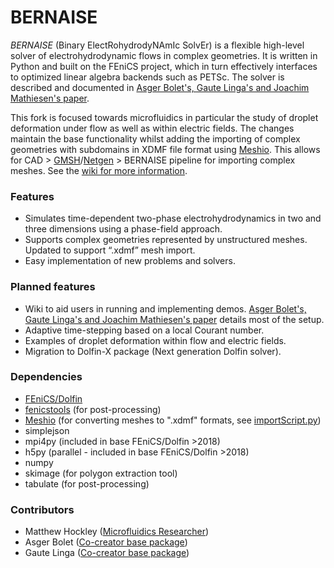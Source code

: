 # BERNAISE
 _BERNAISE_ (Binary ElectRohydrodyNAmIc SolvEr) is a flexible high-level solver of electrohydrodynamic flows in complex geometries.
It is written in Python and built on the FEniCS project, which in turn effectively interfaces to optimized linear algebra backends such as PETSc.
The solver is described and documented in [Asger Bolet's, Gaute Linga's and Joachim Mathiesen's paper](https://doi.org/10.3389/fphy.2019.00021).

This fork is focused towards microfluidics in particular the study of droplet deformation under flow as well as within electric fields. The changes maintain the base functionality whilst adding the importing of complex geometries with subdomains in XDMF file format using [Meshio](https://github.com/nschloe/meshio). This allows for CAD > [GMSH](https://gmsh.info/)/[Netgen](https://ngsolve.org/) > BERNAISE pipeline for importing complex meshes. See the [wiki for more information](https://github.com/MattH688/BERNAISE/wiki/Why-use-a-Computer-Aided-Design-(CAD)-mesh%3F).

<!-- <p align="center">
    <img src="http://www.nbi.dk/~linga/bernaise/droplet.gif" width=122 height=254 alt="Buoyancy-driven droplet"/>
    <br /><b>Buoyancy-driven droplet.</b>
</p>
<p align="center">
    <img src="http://www.nbi.dk/~linga/bernaise/charged_droplets.gif" width=264 height=87 alt="Colliding oppositely charged droplets"/><br />
    <b>Two colliding oppositely charged droplets.</b> Red: positive charge, blue: negative charge.
</p>
<p align="center">
    <img src="http://www.nbi.dk/~linga/bernaise/dielectric_faster.gif" width=192 height=192 alt="Two-phase dielectricum."/><br />
    <b>Two-phase dielectricum/capacitor.</b> Red: positive charge, blue: negative charge. Top: negative surface charge, bottom: positive surface charge.
</p>
<p align="center">
    <img src="http://www.nbi.dk/~linga/bernaise/snoevsen.gif" width=250 height=140 alt="Snøvsen."/>
    <img src="http://www.nbi.dk/~linga/bernaise/snoevsen_neutral.gif" width=250 height=140 alt="Snøvsen, neutral."/><br />
    <b>Enhanced oil recovery</b> by application of a surface charge to the pore wall, and ions dissolved in the water phase.
    The color indicates the charge.
    The flow is driven by a constant velocity at the top (Couette flow).
    <b>Left:</b> With (uniform) surface charge, the droplet is released into the bulk.
    <b>Right:</b> Without surface charge, the droplet stays within the pore.
    Note that the droplet is slightly asymmetric due to the imposed flow.
</p> -->

<!-- <p align="center">
    <img src="http://www.nbi.dk/~linga/bernaise/hourglass_pore/p0cm10.gif" width=262 height=87 alt="Hourglass with surface charge and zero bias pressure"/>
    <img src="http://www.nbi.dk/~linga/bernaise/hourglass_pore/p5cm10.gif" width=262 height=87 alt="Hourglass with surface charge and small bias pressure"/>
    <img src="http://www.nbi.dk/~linga/bernaise/hourglass_pore/p50cm10.gif" width=262 height=87 alt="Hourglass with surface charge and large bias pressure"/><br />
</p>
<p align="center">
    <img src="http://www.nbi.dk/~linga/bernaise/hourglass_pore/p0c0.gif" width=262 height=87 alt="Hourglass without  surface charge and zero bias pressure"/>
    <img src="http://www.nbi.dk/~linga/bernaise/hourglass_pore/p5c0.gif" width=262 height=87 alt="Hourglass without surface charge and small bias pressure"/>
    <img src="http://www.nbi.dk/~linga/bernaise/hourglass_pore/p50c0.gif" width=262 height=87 alt="Hourglass without surface charge and large bias pressure"/><br />
    <b>Enhanced oil recovery</b> in a pore throat by application of a surface charge to the pore wall, and ions dissolved in the water phase.
    The color indicates the charge (as above).
    In the four figures to the right, the flow is driven by a pressure difference; in the two to the left there is zero pressure difference between the two sides.
    <b>Upper:</b> With (uniform) surface charge in the throat, the droplet is released into the bulk even without external forcing.
    <b>Lower:</b> Without surface charge, the droplet stays within the pore, except for large external forcing.
</p> -->

<!-- <p align="center">
    <img src="http://www.nbi.dk/~linga/bernaise/flipper.gif" width=197 height=165 alt="A dolphin being cleaned from oil spill."/><br />
    <b>Animal decontamination:</b> A dolphin initially immersed in oil is fully cleaned by the application of surface charge to the dolphin's skin, and ions in the water.
    Red: positive charge, blue: negative charge.
</p> -->

### Features
* Simulates time-dependent two-phase electrohydrodynamics in two and three dimensions using a phase-field approach.
* Supports complex geometries represented by unstructured meshes. Updated to support “.xdmf” mesh import.
* Easy implementation of new problems and solvers.

### Planned features
* Wiki to aid users in running and implementing demos. [Asger Bolet's, Gaute Linga's and Joachim Mathiesen's paper](https://doi.org/10.3389/fphy.2019.00021) details most of the setup.
* Adaptive time-stepping based on a local Courant number.
* Examples of droplet deformation within flow and electric fields.
* Migration to Dolfin-X package (Next generation Dolfin solver).

### Dependencies
* [FEniCS/Dolfin](https://fenicsproject.org/)
* [fenicstools](https://github.com/mikaem/fenicstools) (for post-processing)
* [Meshio](https://github.com/nschloe/meshio) (for converting meshes to ".xdmf" formats, see [importScript.py](https://github.com/MattH688/BERNAISE/blob/master/meshes/importScript.py))
* simplejson
* mpi4py (included in base FEniCS/Dolfin >2018)
* h5py (parallel - included in base FEniCS/Dolfin >2018)
* numpy
* skimage (for polygon extraction tool)
* tabulate (for post-processing)

### Contributors
* Matthew Hockley ([Microfluidics Researcher](https://www.linkedin.com/in/matthew-hockley-27129360/))
* Asger Bolet ([Co-creator base package](https://github.com/gautelinga/BERNAISE))
* Gaute Linga ([Co-creator base package](https://github.com/gautelinga/BERNAISE))
